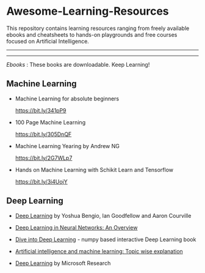 # Awesome-Learning-Resources
This repository contains learning resources ranging from freely available ebooks and cheatsheets to hands-on playgrounds and free courses focused on Artificial Intelligence.

----------------------------------------------------------------------------------------------

----------------------------------------------------------------------------------------------


*Ebooks* : These books are downloadable. Keep Learning!

## Machine Learning

* Machine Learning for absolute beginners

  https://bit.ly/341pP9
  
* 100 Page Machine Learning

  https://bit.ly/305DnQF
  
* Machine Learning Yearing by Andrew NG

  https://bit.ly/2G7WLp7
  
* Hands on Machine Learning with Schikit Learn and Tensorflow

  https://bit.ly/3i4UojY
  

## Deep Learning

* [Deep Learning](http://www.deeplearningbook.org/) by Yoshua Bengio, Ian Goodfellow and Aaron Courville
  
* [Deep Learning in Neural Networks: An Overview](http://arxiv.org/pdf/1404.7828v4.pdf)
  
* [Dive into Deep Learning](https://d2l.ai/) - numpy based interactive Deep Learning book

* [Artificial intelligence and machine learning: Topic wise explanation](https://leonardoaraujosantos.gitbooks.io/artificial-inteligence/)

* [Deep Learning](http://research.microsoft.com/pubs/209355/DeepLearning-NowPublishing-Vol7-SIG-039.pdf) by Microsoft Research
    
